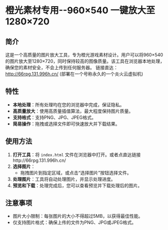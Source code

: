 # 橙光素材专用--960×540 一键放大至 1280×720

## 简介
这是一个高质量的图片放大工具，专为橙光游戏素材设计。用户可以将960×540的图片放大至1280×720，同时保持较高的图像质量。该工具在浏览器本地处理，确保您的素材安全，不会上传到任何服务器。
链接直达：http://66rpg.131.996h.cn/
(部署在一个号称永久的一个炎火云虚拟机)
## 特性
- **本地处理**：所有处理均在您的浏览器中完成，保证隐私。
- **高质量放大**：使用高质量插值算法，最大程度保持图片质量。
- **支持格式**：支持PNG、JPG、JPEG格式。
- **简易操作**：拖拽或选择文件即可快速放大并下载结果。

## 使用方法
1. **打开工具**：将 `index.html` 文件在浏览器中打开。或者点直达链接http://66rpg.131.996h.cn/
2. **选择图片**：
   - 拖拽图片到指定区域，或点击“选择图片”按钮选择文件。
3. **处理图片**：工具将自动处理图片，并显示处理进度。
4. **预览和下载**：处理完成后，您可以查看预览并下载处理后的图片。

## 注意事项
- 图片大小限制：每张图片的大小不得超过5MB，以获得最佳性能。
- 仅支持图片格式：确保上传的文件为PNG、JPG或JPEG格式。



